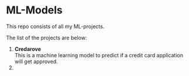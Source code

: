 # ML-Models

This repo consists of all my ML-projects.

The list of the projects are below:
1.   **Credarove**  
        This is a machine learning model to predict if a credit card application will get approved.
2. 
